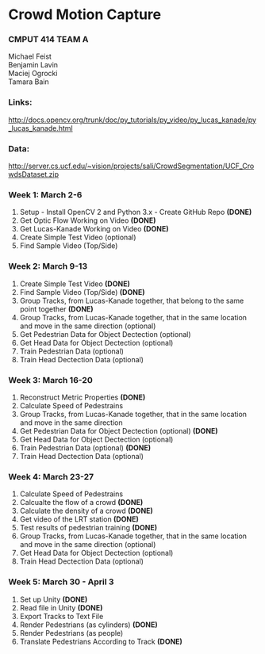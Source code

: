 # Crowd Motion Capture  

### CMPUT 414 TEAM A  
Michael Feist  
Benjamin Lavin  
Maciej Ogrocki  
Tamara Bain  

### Links:  
http://docs.opencv.org/trunk/doc/py_tutorials/py_video/py_lucas_kanade/py_lucas_kanade.html  

### Data:
http://server.cs.ucf.edu/~vision/projects/sali/CrowdSegmentation/UCF_CrowdsDataset.zip


### Week 1: March 2-6  
1. Setup - Install OpenCV 2 and Python 3.x - Create GitHub Repo **(DONE)**
2. Get Optic Flow Working on Video **(DONE)**
3. Get Lucas-Kanade Working on Video **(DONE)**
4. Create Simple Test Video (optional)  
5. Find Sample Video (Top/Side)

### Week 2: March 9-13  
1. Create Simple Test Video  **(DONE)**
2. Find Sample Video (Top/Side) **(DONE)**
3. Group Tracks, from Lucas-Kanade together, that belong to the same point together  **(DONE)**
4. Group Tracks, from Lucas-Kanade together, that in the same location and move in the same direction (optional)
5. Get Pedestrian Data for Object Dectection (optional)
6. Get Head Data for Object Dectection (optional)  
7. Train Pedestrian Data (optional)
8. Train Head Dectection Data (optional)

### Week 3: March 16-20
1. Reconstruct Metric Properties **(DONE)**
2. Calculate Speed of Pedestrains
3. Group Tracks, from Lucas-Kanade together, that in the same location and move in the same direction
4. Get Pedestrian Data for Object Dectection (optional) **(DONE)**
5. Get Head Data for Object Dectection (optional)  
6. Train Pedestrian Data (optional) **(DONE)**
7. Train Head Dectection Data (optional)
 
### Week 4: March 23-27
1. Calculate Speed of Pedestrains
2. Calcualte the flow of a crowd **(DONE)**
3. Calculate the density of a crowd **(DONE)**
4. Get video of the LRT station **(DONE)**
5. Test results of pedestrian training **(DONE)**
6. Group Tracks, from Lucas-Kanade together, that in the same location and move in the same direction (optional)
7. Get Head Data for Object Dectection (optional)  
8. Train Head Dectection Data (optional)

### Week 5: March 30 - April 3
1. Set up Unity **(DONE)**
2. Read file in Unity **(DONE)**
3. Export Tracks to Text File
4. Render Pedestrians (as cylinders) **(DONE)**
5. Render Pedestrians (as people)
6. Translate Pedestrians According to Track **(DONE)**
